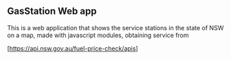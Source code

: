 ## GasStation Web app

This is a web application that shows the service stations in the state of NSW on a map, made with javascript modules, obtaining service from

[https://api.nsw.gov.au/fuel-price-check/apis]
